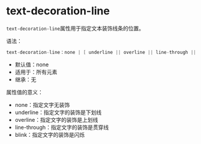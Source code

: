 text-decoration-line
========

`text-decoration-line`属性用于指定文本装饰线条的位置。

语法：

```c
text-decoration-line：none | [ underline || overline || line-through || blink ]
```

 - 默认值：none
 - 适用于：所有元素
 - 继承：无

属性值的意义：

 - none：指定文字无装饰
 - underline：指定文字的装饰是下划线
 - overline：指定文字的装饰是上划线
 - line-through：指定文字的装饰是贯穿线
 - blink：指定文字的装饰是闪烁